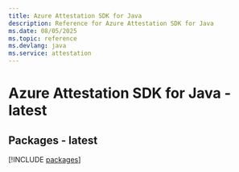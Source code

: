 ```yaml
---
title: Azure Attestation SDK for Java
description: Reference for Azure Attestation SDK for Java
ms.date: 08/05/2025
ms.topic: reference
ms.devlang: java
ms.service: attestation
---
```

# Azure Attestation SDK for Java - latest
## Packages - latest
[!INCLUDE [packages](attestation-index.md)]
